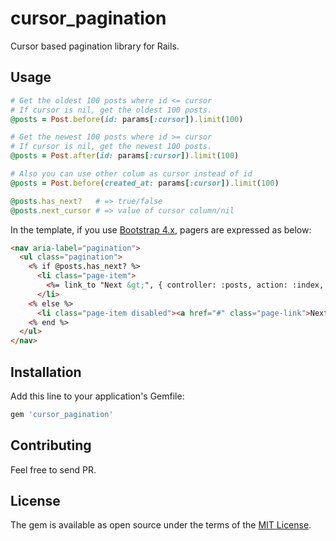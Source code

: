 # cursor\_pagination
Cursor based pagination library for Rails.

## Usage

```ruby
# Get the oldest 100 posts where id <= cursor
# If cursor is nil, get the oldest 100 posts.
@posts = Post.before(id: params[:cursor]).limit(100)

# Get the newest 100 posts where id >= cursor
# If cursor is nil, get the newest 100 posts.
@posts = Post.after(id: params[:cursor]).limit(100)

# Also you can use other colum as cursor instead of id
@posts = Post.before(created_at: params[:cursor]).limit(100)

@posts.has_next?   # => true/false
@posts.next_cursor # => value of cursor column/nil
```

In the template, if you use [Bootstrap 4.x](https://getbootstrap.com/docs/4.3/components/pagination/), pagers are expressed as below:

```html
<nav aria-label="pagination">
  <ul class="pagination">
    <% if @posts.has_next? %>
      <li class="page-item">
        <%= link_to "Next &gt;", { controller: :posts, action: :index, cursor: @posts.next_cursor }, class: "page-link" %>
      </li>
    <% else %>
      <li class="page-item disabled"><a href="#" class="page-link">Next &gt;</a></li>
    <% end %>
  </ul>
</nav>
```

## Installation
Add this line to your application's Gemfile:

```ruby
gem 'cursor_pagination'
```

## Contributing
Feel free to send PR.

## License
The gem is available as open source under the terms of the [MIT License](https://opensource.org/licenses/MIT).
